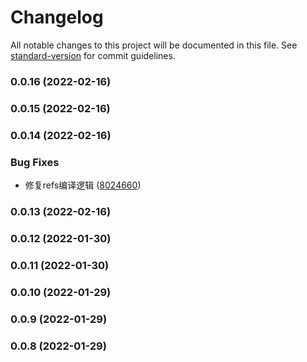# Changelog

All notable changes to this project will be documented in this file. See [standard-version](https://github.com/conventional-changelog/standard-version) for commit guidelines.

### 0.0.16 (2022-02-16)

### 0.0.15 (2022-02-16)

### 0.0.14 (2022-02-16)


### Bug Fixes

* 修复refs编译逻辑 ([8024660](https://github.com/tencent-cdc/sfcjs/commit/80246607542de270f2d665741ec991424f3a9230))

### 0.0.13 (2022-02-16)

### 0.0.12 (2022-01-30)

### 0.0.11 (2022-01-30)

### 0.0.10 (2022-01-29)

### 0.0.9 (2022-01-29)

### 0.0.8 (2022-01-29)
